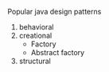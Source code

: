 Popular java design patterns 

1. behavioral 
2. creational 
    - Factory
	- Abstract factory
3. structural 
